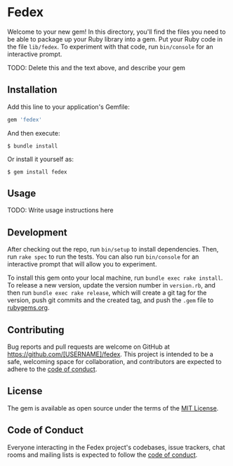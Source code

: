 # Fedex

Welcome to your new gem! In this directory, you'll find the files you need to be able to package up your Ruby library into a gem. Put your Ruby code in the file `lib/fedex`. To experiment with that code, run `bin/console` for an interactive prompt.

TODO: Delete this and the text above, and describe your gem

## Installation

Add this line to your application's Gemfile:

```ruby
gem 'fedex'
```

And then execute:

    $ bundle install

Or install it yourself as:

    $ gem install fedex

## Usage

TODO: Write usage instructions here

## Development

After checking out the repo, run `bin/setup` to install dependencies. Then, run `rake spec` to run the tests. You can also run `bin/console` for an interactive prompt that will allow you to experiment.

To install this gem onto your local machine, run `bundle exec rake install`. To release a new version, update the version number in `version.rb`, and then run `bundle exec rake release`, which will create a git tag for the version, push git commits and the created tag, and push the `.gem` file to [rubygems.org](https://rubygems.org).

## Contributing

Bug reports and pull requests are welcome on GitHub at https://github.com/[USERNAME]/fedex. This project is intended to be a safe, welcoming space for collaboration, and contributors are expected to adhere to the [code of conduct](https://github.com/[USERNAME]/fedex/blob/master/CODE_OF_CONDUCT.md).

## License

The gem is available as open source under the terms of the [MIT License](https://opensource.org/licenses/MIT).

## Code of Conduct

Everyone interacting in the Fedex project's codebases, issue trackers, chat rooms and mailing lists is expected to follow the [code of conduct](https://github.com/[USERNAME]/fedex/blob/master/CODE_OF_CONDUCT.md).
